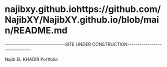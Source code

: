 # najibxy.github.iohttps://github.com/NajibXY/NajibXY.github.io/blob/main/README.md
------------------------------SITE UNDER CONSTRUCTION------------------------------

Najib EL KHADIR Portfolio
